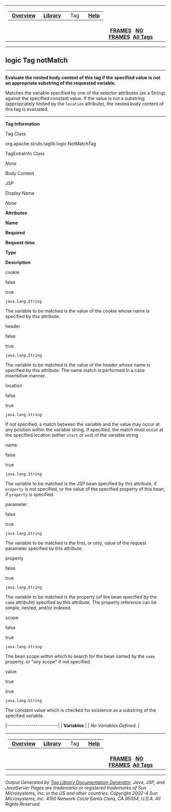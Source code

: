 <span id="navbar_top"></span>

<table>
<colgroup>
<col width="50%" />
<col width="50%" />
</colgroup>
<tbody>
<tr class="odd">
<td align="left"><span id="navbar_top_firstrow"></span>
<table>
<tbody>
<tr class="odd">
<td align="left"> <a href="../overview-summary.html.md"><strong>Overview</strong></a> </td>
<td align="left"> <a href="tld-summary.html.md"><strong>Library</strong></a> </td>
<td align="left">  Tag  </td>
<td align="left"> <a href="../help-doc.html.md"><strong>Help</strong></a> </td>
</tr>
</tbody>
</table></td>
<td align="left"></td>
</tr>
<tr class="even">
<td align="left"></td>
<td align="left"> <a href="../index.html.md"><strong>FRAMES</strong></a>   <a href="notMatch.html"><strong>NO FRAMES</strong></a> 
<a href="../alltags-noframe.html.md"><strong>All Tags</strong></a></td>
</tr>
</tbody>
</table>

------------------------------------------------------------------------

logic
 Tag notMatch
-------------

------------------------------------------------------------------------

**Evaluate the nested body content of this tag if the specified value is not an appropriate substring of the requested variable.**

Matches the variable specified by one of the selector attributes (as a String) against the specified constant value. If the value is not a substring (appropriately limited by the `location` attribute), the nested body content of this tag is evaluated.

------------------------------------------------------------------------

**Tag Information**

Tag Class

org.apache.struts.taglib.logic.NotMatchTag

TagExtraInfo Class

*None*

Body Content

JSP

Display Name

*None*

**Attributes**

**Name**

**Required**

**Request-time**

**Type**

**Description**

cookie

false

true

`java.lang.String`

The variable to be matched is the value of the cookie whose name is specified by this attribute.

header

false

true

`java.lang.String`

The variable to be matched is the value of the header whose name is specified by this attribute. The name match is performed in a case insensitive manner.

location

false

true

`java.lang.String`

If not specified, a match between the variable and the value may occur at any position within the variable string. If specified, the match must occur at the specified location (either `start` or `end`) of the variable string.

name

false

true

`java.lang.String`

The variable to be matched is the JSP bean specified by this attribute, if `property` is not specified, or the value of the specified property of this bean, if `property` is specified.

parameter

false

true

`java.lang.String`

The variable to be matched is the first, or only, value of the request parameter specified by this attribute.

property

false

true

`java.lang.String`

The variable to be matched is the property (of the bean specified by the `name` attribute) specified by this attribute. The property reference can be simple, nested, and/or indexed.

scope

false

true

`java.lang.String`

The bean scope within which to search for the bean named by the `name` property, or "any scope" if not specified.

value

true

true

`java.lang.String`

The constant value which is checked for existence as a substring of the specified variable.

|-------------------------|
| **Variables**           |
| *No Variables Defined.* |

 <span id="navbar_bottom"></span>

<table>
<colgroup>
<col width="50%" />
<col width="50%" />
</colgroup>
<tbody>
<tr class="odd">
<td align="left"><span id="navbar_bottom_firstrow"></span>
<table>
<tbody>
<tr class="odd">
<td align="left"> <a href="../overview-summary.html.md"><strong>Overview</strong></a> </td>
<td align="left"> <a href="tld-summary.html.md"><strong>Library</strong></a> </td>
<td align="left">  Tag  </td>
<td align="left"> <a href="../help-doc.html.md"><strong>Help</strong></a> </td>
</tr>
</tbody>
</table></td>
<td align="left"></td>
</tr>
<tr class="even">
<td align="left"></td>
<td align="left"> <a href="../index.html.md"><strong>FRAMES</strong></a>   <a href="notMatch.html"><strong>NO FRAMES</strong></a> 
<a href="../alltags-noframe.html.md"><strong>All Tags</strong></a></td>
</tr>
</tbody>
</table>

------------------------------------------------------------------------

*Output Generated by [Tag Library Documentation Generator](http://taglibrarydoc.dev.java.net/). Java, JSP, and JavaServer Pages are trademarks or registered trademarks of Sun Microsystems, Inc. in the US and other countries. Copyright 2002-4 Sun Microsystems, Inc. 4150 Network Circle Santa Clara, CA 95054, U.S.A. All Rights Reserved.*

